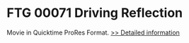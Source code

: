 # FTG 00071 Driving Reflection
Movie in Quicktime ProRes Format.
[>> Detailed information](https://secure.shareit.com/shareit/product.html?productid=300618453&affiliateid=200057808)